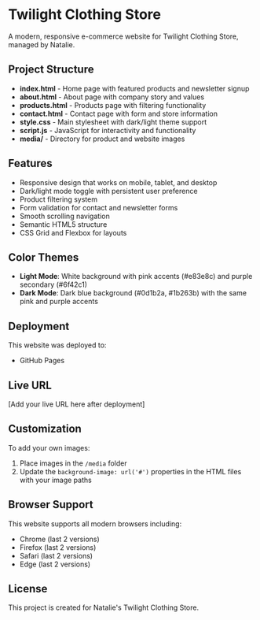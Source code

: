 # Twilight Clothing Store

A modern, responsive e-commerce website for Twilight Clothing Store, managed by Natalie.

## Project Structure

- **index.html** - Home page with featured products and newsletter signup
- **about.html** - About page with company story and values
- **products.html** - Products page with filtering functionality
- **contact.html** - Contact page with form and store information
- **style.css** - Main stylesheet with dark/light theme support
- **script.js** - JavaScript for interactivity and functionality
- **media/** - Directory for product and website images

## Features

- Responsive design that works on mobile, tablet, and desktop
- Dark/light mode toggle with persistent user preference
- Product filtering system
- Form validation for contact and newsletter forms
- Smooth scrolling navigation
- Semantic HTML5 structure
- CSS Grid and Flexbox for layouts

## Color Themes

- **Light Mode**: White background with pink accents (#e83e8c) and purple secondary (#6f42c1)
- **Dark Mode**: Dark blue background (#0d1b2a, #1b263b) with the same pink and purple accents

## Deployment

This website was deployed to:
- GitHub Pages

## Live URL

[Add your live URL here after deployment]

## Customization

To add your own images:
1. Place images in the `/media` folder
2. Update the `background-image: url('#')` properties in the HTML files with your image paths

## Browser Support

This website supports all modern browsers including:
- Chrome (last 2 versions)
- Firefox (last 2 versions)
- Safari (last 2 versions)
- Edge (last 2 versions)

## License

This project is created for Natalie's Twilight Clothing Store.